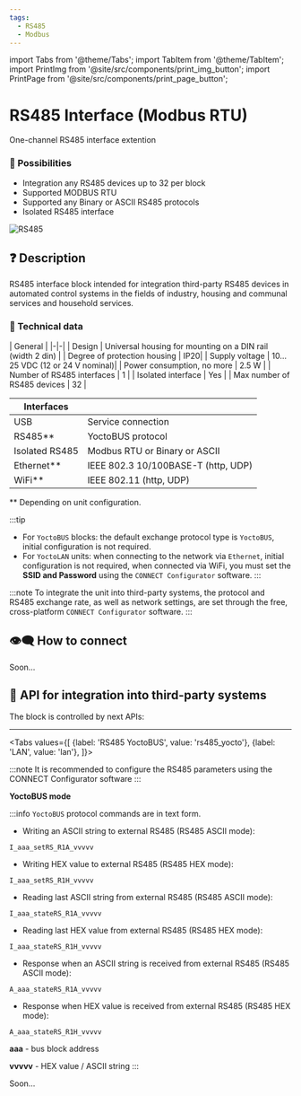 ```yaml
---
tags:
  - RS485
  - Modbus
---
```


import Tabs from '@theme/Tabs';
import TabItem from '@theme/TabItem';
import PrintImg from '@site/src/components/print_img_button';
import PrintPage from '@site/src/components/print_page_button';

# RS485 Interface (Modbus RTU)

One-channel RS485 interface extention

<PrintPage> </PrintPage>

### 💎 Possibilities
- Integration any RS485 devices up to 32 per block
- Supported MODBUS RTU
- Supported any Binary or ASCII RS485 protocols
- Isolated RS485 interface

![RS485](/img/blocks_photo/RS485_L.jpg)

## ❓ Description
RS485 interface block intended for integration third-party RS485 devices in automated control systems in the fields of industry, housing and communal services and household services.

### 🔧 Technical data
| General |
|-|-|
| Design | Universal housing for mounting on a DIN rail (width 2 din) |
| Degree of protection housing | IP20|
| Supply voltage | 10…25 VDC (12 or 24 V nominal)|
| Power consumption, no more | 2.5 W |
| Number of RS485 interfaces | 1 |
| Isolated interface | Yes |
| Max number of RS485 devices | 32 |

| Interfaces | |
|-|-|
|USB | Service connection|
|RS485** | YoctoBUS protocol |
|Isolated RS485 | Modbus RTU or Binary or ASCII |
|Ethernet**| IEEE 802.3 10/100BASE-T (http, UDP)|
|WiFi**| IEEE 802.11 (http, UDP) |
** Depending on unit configuration.

:::tip
- For `YoctoBUS` blocks: the default exchange protocol type is `YoctoBUS`, initial configuration is not required.
- For `YoctoLAN` units: when connecting to the network via `Ethernet`, initial configuration is not required, when connected via WiFi, you must set the **SSID and Password** using the `CONNECT Configurator` software.
:::

:::note
To integrate the unit into third-party systems, the protocol and RS485 exchange rate, as well as network settings, are set through the free, cross-platform `CONNECT Configurator` software.
:::

## 👁‍🗨 How to connect

Soon...

## 🔌 API for integration into third-party systems

The block is controlled by next APIs:

---

<Tabs
  values={[
    {label: 'RS485 YoctoBUS', value: 'rs485_yocto'},
    {label: 'LAN', value: 'lan'},
  ]}>

<TabItem value="rs485_yocto">

:::note
It is recommended to configure the RS485 parameters using the CONNECT Configurator software
:::

**YoctoBUS mode**

:::info
`YoctoBUS` protocol commands are in text form.

- Writing an ASCII string to external RS485 (RS485 ASCII mode):
```
I_aaa_setRS_R1A_vvvvv
``` 
- Writing HEX value to external RS485 (RS485 HEX mode):
```
I_aaa_setRS_R1H_vvvvv
``` 

- Reading last ASCII string from external RS485 (RS485 ASCII mode):
```
I_aaa_stateRS_R1A_vvvvv
``` 
- Reading last HEX value from external RS485 (RS485 HEX mode):
```
I_aaa_stateRS_R1H_vvvvv
``` 

- Response when an ASCII string is received from external RS485 (RS485 ASCII mode):
```
A_aaa_stateRS_R1A_vvvvv
```
- Response when HEX value is received from external RS485 (RS485 HEX mode):
```
A_aaa_stateRS_R1H_vvvvv
``` 

**aaa** - bus block address

**vvvvv** - HEX value / ASCII string
:::

</TabItem>
  
<TabItem value="lan">
    
Soon...

</TabItem>
</Tabs>


<PrintPage> </PrintPage>